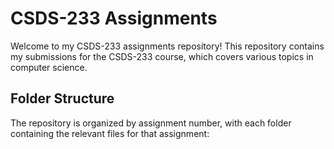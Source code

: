 # CSDS-233 Assignments
Welcome to my CSDS-233 assignments repository! This repository contains my submissions for the CSDS-233 course, which covers various topics in computer science.

## Folder Structure
The repository is organized by assignment number, with each folder containing the relevant files for that assignment:
